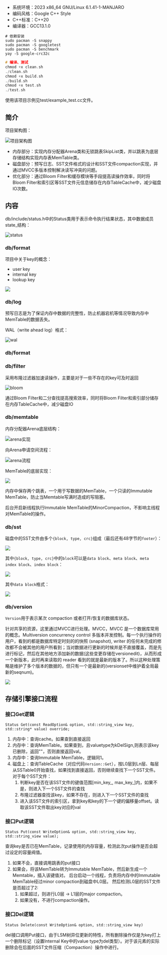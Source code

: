 - 系统环境：2023 x86_64 GNU/Linux 6.1.41-1-MANJARO
- 编码风格：Google C++ Style
- C++标准：C++20
- 编译器：GCC13.1.0

```shell
# 依赖安装
sudo pacman -S snappy
sudo pacman -S googletest
sudo pacman -S benchmark
yay -S google-crc32c
```

```cpp
# 编译、测试
chmod +x clean.sh
./clean.sh
chmod +x build.sh
./build.sh
chmod +x test.sh
./test.sh
```

使用该项目示例见test/example_test.cc文件。

## 简介

项目架构图：

![项目架构图](./pic/system.png)



- 内存部分：实现内存分配器Arena类和无锁跳表SkipList类，并以跳表为底层存储结构实现内存表MemTable类。
- 磁盘部分：预写日志、SST文件格式的设计和SST文件compaction实现，并通过MVCC多版本控制解决读写冲突的问题。
- 优化部分：通过Bloom Filter和缓存模块等手段提高读操作效率，同时将Bloom Filter和索引区等SST文件元信息储存在内存TableCache中，减少磁盘IO次数。



## 内容

db/include/status.h中的Status类用于表示命令执行结果状态，其中数据成员state_结构：

![status](./pic/status.png)



### db/format

项目中关于key的概念：

- user key
- internal key
- lookup key



![](./pic/key.png)

### db/log

预写日志是为了保证内存中数据的完整性，防止机器宕机等情况导致内存中MemTable的数据丢失。

WAL（write ahead log）格式：

![wal](./pic/wal.png)



### db/format

### db/filter

采用布隆过滤器加速读操作，主要是对于一些不存在的key可及时返回

![bloom](./pic/bloom.png)

通过Bloom Filter和二分查找提高搜索效率，同时将Bloom Filter和索引部分储存在内存TableCache中，减少磁盘IO

### db/memtable

内存分配器Arena底层结构：

![arena实现](./pic/arena实现.png)

向Arena申请空间流程：

![arena流程](./pic/arena流程.png)

MemTable的底层实现：

![](./pic/SkipListPic.png)

内存中保存两个跳表，一个用于写数据的MemTable，一个只读的Immutable MemTable，防止当Memtable写满时造成的写阻塞。

后台开启新线程执行Immutable MemTable的MinorCompaction，不影响主线程对MemTable的操作。

### db/sst

磁盘中的SST文件由多个`{block, type, crc}`组成（最后还有48字节的`footer`）：

![](./pic/sst1.png)

其中`{block, type, crc}`中的`block`可以是`data block`、`meta block`、`meta index block`、`index block`：

![](./pic/sst2.png)

其中`data block`格式：

![](./pic/sst3.png)

### db/version

`Version`用于表示某次 compaction 或者打开/恢复的数据库状态。

针对共享的资源，这里通过MVCC进行处理。MVCC，MVCC 是一个数据库常用的概念。Multiversion concurrency control 多版本并发控制。每一个执行操作的用户，看到的都是数据库特定时刻的的快照 (snapshot), writer 的任何未完成的修改都不会被其他的用户所看到；当对数据进行更新的时候并是不直接覆盖，而是先进行标记，然后在其他地方添加新的数据(这些变更存储在versionedit)，从而形成一个新版本，此时再来读取的 reader 看到的就是最新的版本了。所以这种处理策略是维护了多个版本的数据的，但只有一个是最新的(versionset中维护着全局最新的seqnum)。

![](./pic/version.png)


## 存储引擎接口流程

### 接口Get逻辑

``Status Get(const ReadOption& option, std::string_view key,
             std::string* value) override;``

1. 内存中：查询cache。如果查到直接返回
2. 内存中：查询MemTable。如果查到，且valuetype为kDelSign,则表示该key已删除，返回""，否则直接返回val。
3. 内存中：查询Immutable MemTable，逻辑同1。
4. 磁盘上：查询TableCache（对应代码`Version::Get`），按L0层到Ln层、每层从SSTable0开始查找，如果找到直接返回，否则继续查找下一个SST文件。对于每个SST文件：
   1. 判断key是否在该SST文件的键值范围[min_key\_, max\_key_]内，如果不是，则进入下一个SST文件的查找
   2. 布隆过滤器查找该key，如果不存在，则进入下一个SST文件的查找
   3. 进入该SST文件的索引区，拿到key和key的下一个键的偏移量offset。读取该SST文件取出key对应的val


### 接口Put逻辑

``Status Put(const WriteOption& option, std::string_view key,
             std::string_view value);``

查询key是否已在MemTable，记录使用的内存容量，检测此次put操作是否会超过设定的容量阀值。
   1. 如果不会，直接调用跳表的put接口
   2. 如果会，将该MemTable转为Immutable MemTable，然后新生成一个Memtable，插入该键值对。
      后台启动一个线程，负责将内存中的Immutable MemTable经过minor compaction到磁盘中L0层。
      然后检测L0层的SST文件是否超过了2:
      1. 如果超过，则进行L0层 -> L1层的major compaction。
      2. 如果没有，不进行compaction操作。

### 接口Del逻辑

``Status Delete(const WriteOption& option, std::string_view key)``

del接口调用Put接口，由于LSM树异位更新的特性，所有删除操作仅是为key打上一个删除标记（设置Internal Key中的value type为del类型）。对于该元素的实际删除会在后面的SST文件压缩（Compaction）操作中进行。


